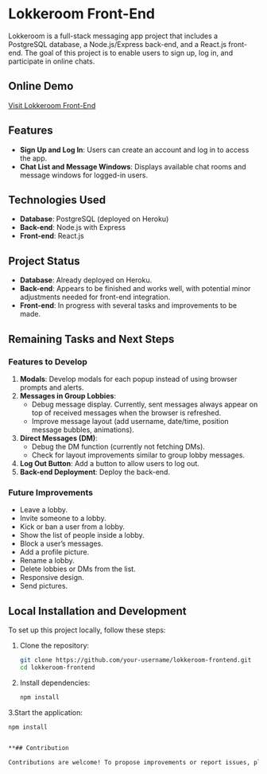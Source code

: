 # Lokkeroom Front-End

Lokkeroom is a full-stack messaging app project that includes a PostgreSQL database, a Node.js/Express back-end, and a React.js front-end. The goal of this project is to enable users to sign up, log in, and participate in online chats.

## Online Demo

[Visit Lokkeroom Front-End](https://lokkeroom-frontend-24fab992f120.herokuapp.com/)

## Features

- **Sign Up and Log In**: Users can create an account and log in to access the app.
- **Chat List and Message Windows**: Displays available chat rooms and message windows for logged-in users.

## Technologies Used

- **Database**: PostgreSQL (deployed on Heroku)
- **Back-end**: Node.js with Express
- **Front-end**: React.js

## Project Status

- **Database**: Already deployed on Heroku.
- **Back-end**: Appears to be finished and works well, with potential minor adjustments needed for front-end integration.
- **Front-end**: In progress with several tasks and improvements to be made.

## Remaining Tasks and Next Steps

### Features to Develop
1. **Modals**: Develop modals for each popup instead of using browser prompts and alerts.
2. **Messages in Group Lobbies**:
   - Debug message display. Currently, sent messages always appear on top of received messages when the browser is refreshed.
   - Improve message layout (add username, date/time, position message bubbles, animations).
3. **Direct Messages (DM)**:
   - Debug the DM function (currently not fetching DMs).
   - Check for layout improvements similar to group lobby messages.
4. **Log Out Button**: Add a button to allow users to log out.
5. **Back-end Deployment**: Deploy the back-end.

### Future Improvements
- Leave a lobby.
- Invite someone to a lobby.
- Kick or ban a user from a lobby.
- Show the list of people inside a lobby.
- Block a user’s messages.
- Add a profile picture.
- Rename a lobby.
- Delete lobbies or DMs from the list.
- Responsive design.
- Send pictures.

## Local Installation and Development

To set up this project locally, follow these steps:

1. Clone the repository:
   ```bash
   git clone https://github.com/your-username/lokkeroom-frontend.git
   cd lokkeroom-frontend

2. Install dependencies:
   ```bash
   npm install

3.Start the application:
   ```bash
   npm install


**## Contribution

Contributions are welcome! To propose improvements or report issues, please open an issue or submit a pull request.

